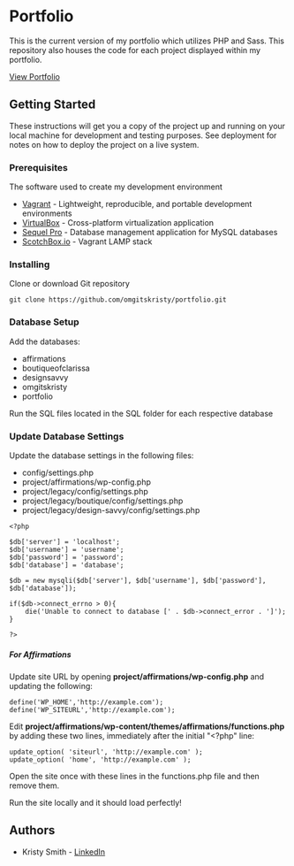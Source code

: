 # Portfolio

This is the current version of my portfolio which utilizes PHP and Sass. This repository also houses the code for each project displayed within my portfolio.

[View Portfolio](http://omgitskristy.com/)

## Getting Started

These instructions will get you a copy of the project up and running on your local machine for development and testing purposes. See deployment for notes on how to deploy the project on a live system.

### Prerequisites

The software used to create my development environment

* [Vagrant](https://www.vagrantup.com/downloads.html) - Lightweight, reproducible, and portable development environments
* [VirtualBox](https://www.virtualbox.org/wiki/Downloads) - Cross-platform virtualization application
* [Sequel Pro](https://sequelpro.com/) - Database management application for MySQL databases
* [ScotchBox.io](https://box.scotch.io/) - Vagrant LAMP stack

### Installing

Clone or download Git repository

```
git clone https://github.com/omgitskristy/portfolio.git
```

### Database Setup

Add the databases:

* affirmations
* boutiqueofclarissa
* designsavvy
* omgitskristy
* portfolio

Run the SQL files located in the SQL folder for each respective database

### Update Database Settings

Update the database settings in the following files:

* config/settings.php
* project/affirmations/wp-config.php
* project/legacy/config/settings.php
* project/legacy/boutique/config/settings.php
* project/legacy/design-savvy/config/settings.php

```
<?php

$db['server'] = 'localhost';
$db['username'] = 'username';
$db['password'] = 'password';
$db['database'] = 'database';

$db = new mysqli($db['server'], $db['username'], $db['password'], $db['database']);

if($db->connect_errno > 0){
    die('Unable to connect to database [' . $db->connect_error . ']');
}

?>
```

##### For Affirmations

Update site URL by opening **project/affirmations/wp-config.php** and updating the following:

```
define('WP_HOME','http://example.com');
define('WP_SITEURL','http://example.com');
```

Edit **project/affirmations/wp-content/themes/affirmations/functions.php** by adding these two lines, immediately after the initial "<?php" line:

```
update_option( 'siteurl', 'http://example.com' );
update_option( 'home', 'http://example.com' );
```

Open the site once with these lines in the functions.php file and then remove them.

Run the site locally and it should load perfectly!

## Authors

* Kristy Smith - [LinkedIn](https://www.linkedin.com/in/omgitskristy)
